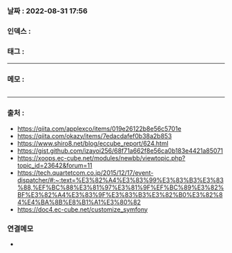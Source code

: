 ### 날짜 :  2022-08-31 17:56

### 인덱스 :

### 태그 :

----

### 메모 :


```php

```

> 

----
### 출처 :
- https://qiita.com/applexco/items/019e26122b8e56c5701e
- https://qiita.com/okazy/items/7edacdafef0b38a2b853
- https://www.shiro8.net/blog/eccube_report/624.html
- https://gist.github.com/izayoi256/68f71a662f8e56ca0b183e4421a85071
- https://xoops.ec-cube.net/modules/newbb/viewtopic.php?topic_id=23642&forum=11
- https://tech.quartetcom.co.jp/2015/12/17/event-dispatcher/#:~:text=%E3%82%A4%E3%83%99%E3%83%B3%E3%83%88,%EF%BC%88%E3%81%97%E3%81%9F%EF%BC%89%E3%82%BF%E3%82%A4%E3%83%9F%E3%83%B3%E3%82%B0%E3%82%84%E4%BA%8B%E8%B1%A1%E3%80%82
- https://doc4.ec-cube.net/customize_symfony


### 연결메모
-








